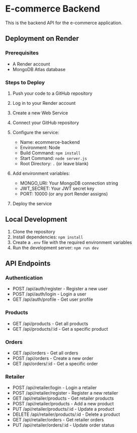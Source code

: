 # E-commerce Backend

This is the backend API for the e-commerce application.

## Deployment on Render

### Prerequisites

- A Render account
- MongoDB Atlas database

### Steps to Deploy

1. Push your code to a GitHub repository
2. Log in to your Render account
3. Create a new Web Service
4. Connect your GitHub repository
5. Configure the service:
   - Name: ecommerce-backend
   - Environment: Node
   - Build Command: `npm install`
   - Start Command: `node server.js`
   - Root Directory: `.` (or leave blank)

6. Add environment variables:
   - MONGO_URI: Your MongoDB connection string
   - JWT_SECRET: Your JWT secret key
   - PORT: 10000 (or any port Render assigns)

7. Deploy the service

## Local Development

1. Clone the repository
2. Install dependencies: `npm install`
3. Create a `.env` file with the required environment variables
4. Run the development server: `npm run dev`

## API Endpoints

### Authentication
- POST /api/auth/register - Register a new user
- POST /api/auth/login - Login a user
- GET /api/auth/profile - Get user profile

### Products
- GET /api/products - Get all products
- GET /api/products/:id - Get a specific product

### Orders
- GET /api/orders - Get all orders
- POST /api/orders - Create a new order
- GET /api/orders/:id - Get a specific order

### Retailer
- POST /api/retailer/login - Login a retailer
- POST /api/retailer/register - Register a new retailer
- GET /api/retailer/products - Get retailer products
- POST /api/retailer/products - Add a new product
- PUT /api/retailer/products/:id - Update a product
- DELETE /api/retailer/products/:id - Delete a product
- GET /api/retailer/orders - Get retailer orders
- PUT /api/retailer/orders/:id - Update order status
